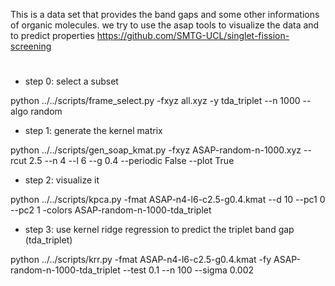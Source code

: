 This is a data set that provides the band gaps and some other informations of organic molecules.
we try to use the asap tools to visualize the data and to predict properties
https://github.com/SMTG-UCL/singlet-fission-screening
#

* step 0: select a subset

python ../../scripts/frame_select.py -fxyz all.xyz -y tda_triplet --n 1000 --algo random

* step 1: generate the kernel matrix

python ../../scripts/gen_soap_kmat.py -fxyz ASAP-random-n-1000.xyz --rcut 2.5 --n 4 --l 6 --g 0.4 --periodic False --plot True

* step 2: visualize it

python ../../scripts/kpca.py -fmat ASAP-n4-l6-c2.5-g0.4.kmat --d 10 --pc1 0 --pc2 1 -colors ASAP-random-n-1000-tda_triplet

* step 3: use kernel ridge regression to predict the triplet band gap (tda_triplet)

python ../../scripts/krr.py -fmat ASAP-n4-l6-c2.5-g0.4.kmat -fy ASAP-random-n-1000-tda_triplet --test 0.1 --n 100 --sigma 0.002
